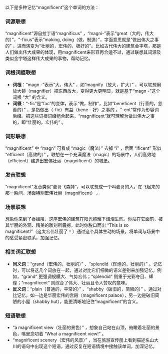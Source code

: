 以下是多种记忆“magnificent”这个单词的方法：

### 词源联想
“magnificent”源自拉丁语“magnificus” ，“magni-”表示“great（大的，伟大的）”，“-ficus”表示“making, doing（做，制造）”，字面意思就是“做出伟大之事的” ，进而演变为“壮丽的，宏伟的，极好的”。比如古代伟大的建筑金字塔，那是人们做出伟大成果的体现，用magnificent来形容再合适不过，通过联想其词源及类似金字塔这样伟大成果的事物，帮助记忆。 

### 词根词缀联想
 - **词根**：“magn -”表示“大，伟大” ，如“magnify（放大，扩大）” ，可以联想用放大镜（magnifier）把东西放大，变得更大更明显，就是基于“magn -”这个词根 “大” 的含义。 
 - **词缀**：“-fic”是“fac”的变体，表示“做，制作”，比如“beneficent（行善的，慈善的）” ，是指做出（-fic）有益（bene - 好）之事的 。“-ent”常作为形容词后缀。把这些词根词缀组合起来，“magnificent”就可理解为做出伟大之事的，即“壮丽的，宏伟的” 。

### 词形联想
“magnificent” 中 “magn” 可看成 “magic（魔法）” 去掉 “i” ，后面 “ificent” 形似 “efficient（高效的）” 。联想在一个充满魔法（magic）的场景中，人们高效地（efficient）建造出宏伟壮丽（magnificent）的城堡。 

### 发音联想
“magnificent”发音类似“麦哥飞森特”，可以联想成一个叫麦哥的人，在飞起来的那一瞬间，场面特别宏伟壮丽（magnificent） 。 

### 场景联想
想象你来到了泰姬陵，这座宏伟的建筑在阳光照耀下熠熠生辉。你站在它面前，被其华丽的外观、精美的雕刻所震撼，此时你脱口而出 “This is so magnificent!”（这太宏伟壮丽了！）通过这个具体生动的场景，将单词与场景中的感受紧密联系，加强记忆。 

### 相关词汇联想
 - **同义词**：“grand（宏伟的，壮丽的）” 、“splendid（辉煌的，壮丽的）” 。记忆时，可以将这几个词放在一起，通过对比它们细微的语义差别来加强记忆。例如，“grand” 更强调规模大、气势宏伟；“splendid” 侧重于光彩夺目、辉煌；“magnificent” 则综合了伟大、壮丽且令人赞叹的意味。 
 - **反义词**：“plain（普通的，平常的）” 、“shabby（破旧的，简陋的）” 。通过对比记忆，如一边是华丽宏伟的宫殿（magnificent palace），另一边是破旧简陋的小屋（shabby hut），能更清晰地记住“magnificent”的含义。 

### 短语联想
 - “a magnificent view（壮丽的景色）” ，想象自己站在山顶，俯瞰着壮丽的景色，嘴里念叨着 “What a magnificent view!” 。 
 - “magnificent scenery（宏伟的风景）” ，当在旅游宣传册上看到描述名山大川的语句中出现这个短语，通过反复在短语情境中接触该单词，加深记忆。 